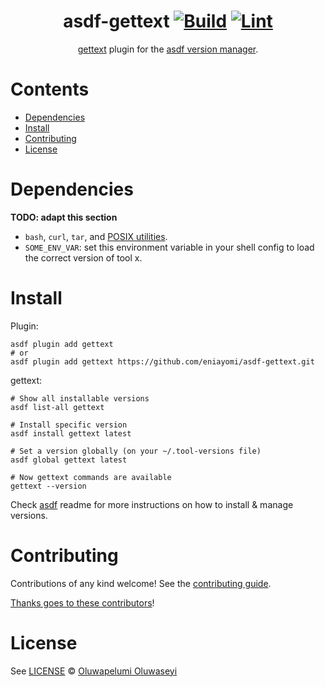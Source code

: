 <div align="center">

# asdf-gettext [![Build](https://github.com/eniayomi/asdf-gettext/actions/workflows/build.yml/badge.svg)](https://github.com/eniayomi/asdf-gettext/actions/workflows/build.yml) [![Lint](https://github.com/eniayomi/asdf-gettext/actions/workflows/lint.yml/badge.svg)](https://github.com/eniayomi/asdf-gettext/actions/workflows/lint.yml)

[gettext](https://github.com/eniayomi/gettext) plugin for the [asdf version manager](https://asdf-vm.com).

</div>

# Contents

- [Dependencies](#dependencies)
- [Install](#install)
- [Contributing](#contributing)
- [License](#license)

# Dependencies

**TODO: adapt this section**

- `bash`, `curl`, `tar`, and [POSIX utilities](https://pubs.opengroup.org/onlinepubs/9699919799/idx/utilities.html).
- `SOME_ENV_VAR`: set this environment variable in your shell config to load the correct version of tool x.

# Install

Plugin:

```shell
asdf plugin add gettext
# or
asdf plugin add gettext https://github.com/eniayomi/asdf-gettext.git
```

gettext:

```shell
# Show all installable versions
asdf list-all gettext

# Install specific version
asdf install gettext latest

# Set a version globally (on your ~/.tool-versions file)
asdf global gettext latest

# Now gettext commands are available
gettext --version
```

Check [asdf](https://github.com/asdf-vm/asdf) readme for more instructions on how to
install & manage versions.

# Contributing

Contributions of any kind welcome! See the [contributing guide](contributing.md).

[Thanks goes to these contributors](https://github.com/eniayomi/asdf-gettext/graphs/contributors)!

# License

See [LICENSE](LICENSE) © [Oluwapelumi Oluwaseyi](https://github.com/eniayomi/)
